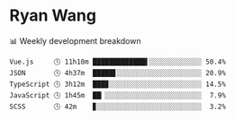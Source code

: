 # Ryan Wang

 <!-- waka-box start -->
📊 Weekly development breakdown
```text
Vue.js     🕓 11h10m █████████████▌░░░░░░░░░░░░░ 50.4%
JSON       🕓 4h37m  █████▋░░░░░░░░░░░░░░░░░░░░░ 20.9%
TypeScript 🕓 3h12m  ███▉░░░░░░░░░░░░░░░░░░░░░░░ 14.5%
JavaScript 🕓 1h45m  ██▏░░░░░░░░░░░░░░░░░░░░░░░░  7.9%
SCSS       🕓 42m    ▊░░░░░░░░░░░░░░░░░░░░░░░░░░  3.2%
```
<!-- Powered by https://github.com/YouEclipse/waka-box-go . -->
<!-- waka-box end -->